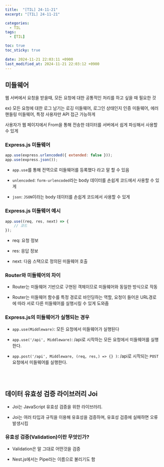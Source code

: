 ```yaml
---
title:  "[TIL] 24-11-21"
excerpt: "[TIL] 24-11-21"

categories:
  - TIL
tags:
  - [TIL]

toc: true
toc_sticky: true
 
date: 2024-11-21 22:03:11 +0900
last_modified_at: 2024-11-21 22:03:12 +0900
---
```


## 미들웨어

웹 서버에서 요청을 받을때, 모든 요청에 대한 공통적인 처리를 하고 싶을 때 필요한 것

ex) 모든 요청에 대한 로그 남기는 로깅 미들웨어, 로그인 상태인지 인증 미들웨어, 에러 핸들링 미들웨어, 특정 사용자만 API 접근 가능하게

사용자가 웹 페이지에서 From을 통해 전송한 데이터를 서버에서 쉽게 파싱해서 사용할 수 있게


### Express.js 미들웨어

```js
app.use(express.urlencoded({ extended: false }));
app.use(express.json());
```

- ```app.use```를 통해 전역으로 미들웨어를 등록했다 라고 말 할 수 있음

- ```unlencoded```: ```form-urlencoded```라는 body 데이터를 손쉽게 코드에서 사용할 수 있게

- ```json```: ```JSON```이라는 body 데이터를 손쉽게 코드에서 사용할 수 있게


### Express.js 미들웨어 예시

```js
app.use((req, res, next) => {
    // 코드
});
```

- req: 요청 정보

- res: 응답 정보

- next: 다음 스택으로 정의된 미들웨어 호출


### Router와 미들웨어의 차이

- Router는 미들웨어 기반으로 구현된 객체이므로 미들웨어와 동일한 방식으로 작동

- Router는 미들웨어 함수를 특정 경로로 바인딩하는 역할, 요청이 들어온 URL경로에 따라 서로 다른 미들웨어를 실행시킬 수 있게 도와줌


### Express.js의 미들웨어가 실행되는 경우

- ```app.use(Middleware)```: 모든 요청에서 미들웨어가 실행된다

- ```app.use('/api', Middleware)```: /api로 시작하는 모든 요청에서 미들웨어를 실행한다.

- ```app.post('/api', Middleware, (req, res,) => {} )```: /api로 시작되는 ```POST``` 요청에서 미들웨어를 실행한다.

<br>

<br>

## 데이터 유효성 검증 라이브러리 Joi

- Joi는 JavaScript 유효성 검증을 위한 라이브러리.

- Joi는 여러 타입과 규칙을 이용해 유효성을 검증하며, 유효성 검증에 실패하면 오류 발생시킴


### 유효성 검증(Validation)이란 무엇인가?

- Validation은 말 그대로 어떤것을 검증

- Nest.js에서는 Pipe라는 이름으로 불리기도 함